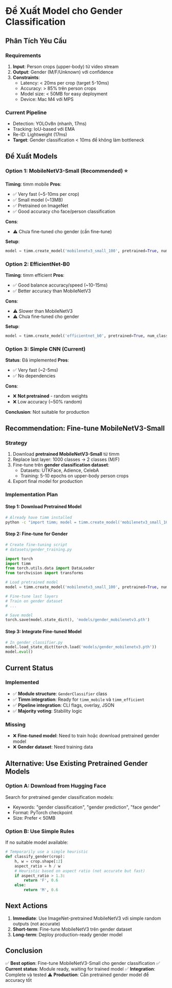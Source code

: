 # Đề Xuất Model cho Gender Classification

## Phân Tích Yêu Cầu

### Requirements
1. **Input**: Person crops (upper-body) từ video stream
2. **Output**: Gender (M/F/Unknown) với confidence
3. **Constraints**: 
   - Latency: < 20ms per crop (target 5-10ms)
   - Accuracy: > 85% trên person crops
   - Model size: < 50MB for easy deployment
   - Device: Mac M4 với MPS

### Current Pipeline
- Detection: YOLOv8n (nhanh, 17ms)
- Tracking: IoU-based với EMA
- Re-ID: Lightweight (17ms)
- **Target**: Gender classification < 10ms để không làm bottleneck

## Đề Xuất Models

### Option 1: MobileNetV3-Small (Recommended) ⭐
**Timing**: timm mobile
**Pros**:
- ✅ Very fast (~5-10ms per crop)
- ✅ Small model (~13MB)
- ✅ Pretrained on ImageNet
- ✅ Good accuracy cho face/person classification

**Cons**:
- ⚠️ Chưa fine-tuned cho gender (cần fine-tune)

**Setup**:
```python
model = timm.create_model('mobilenetv3_small_100', pretrained=True, num_classes=2)
```

### Option 2: EfficientNet-B0
**Timing**: timm efficient
**Pros**:
- ✅ Good balance accuracy/speed (~10-15ms)
- ✅ Better accuracy than MobileNetV3

**Cons**:
- ⚠️ Slower than MobileNetV3
- ⚠️ Chưa fine-tuned cho gender

**Setup**:
```python
model = timm.create_model('efficientnet_b0', pretrained=True, num_classes=2)
```

### Option 3: Simple CNN (Current)
**Status**: Đã implemented
**Pros**:
- ✅ Very fast (~2-5ms)
- ✅ No dependencies

**Cons**:
- ❌ **Not pretrained** - random weights
- ❌ Low accuracy (~50% random)

**Conclusion**: Not suitable for production

## Recommendation: Fine-tune MobileNetV3-Small

### Strategy
1. Download **pretrained MobileNetV3-Small** từ timm
2. Replace last layer: 1000 classes → 2 classes (M/F)
3. Fine-tune trên **gender classification dataset**:
   - Datasets: UTKFace, Adience, CelebA
   - Training: 5-10 epochs on upper-body person crops
4. Export final model for production

### Implementation Plan

#### Step 1: Download Pretrained Model
```bash
# Already have timm installed
python -c "import timm; model = timm.create_model('mobilenetv3_small_100', pretrained=True)"
```

#### Step 2: Fine-tune for Gender
```python
# Create fine-tuning script
# datasets/gender_training.py

import torch
import timm
from torch.utils.data import DataLoader
from torchvision import transforms

# Load pretrained model
model = timm.create_model('mobilenetv3_small_100', pretrained=True, num_classes=2)

# Fine-tune last layers
# Train on gender dataset
# ...

# Save model
torch.save(model.state_dict(), 'models/gender_mobilenetv3.pth')
```

#### Step 3: Integrate Fine-tuned Model
```python
# In gender_classifier.py
model.load_state_dict(torch.load('models/gender_mobilenetv3.pth'))
model.eval()
```

## Current Status

### Implemented
- ✅ **Module structure**: `GenderClassifier` class
- ✅ **Timm integration**: Ready for `timm_mobile` và `timm_efficient`
- ✅ **Pipeline integration**: CLI flags, overlay, JSON
- ✅ **Majority voting**: Stability logic

### Missing
- ❌ **Fine-tuned model**: Need to train hoặc download pretrained gender model
- ❌ **Gender dataset**: Need training data

## Alternative: Use Existing Pretrained Gender Models

### Option A: Download from Hugging Face
Search for pretrained gender classification models:
- Keywords: "gender classification", "gender prediction", "face gender"
- Format: PyTorch checkpoint
- Size: Prefer < 50MB

### Option B: Use Simple Rules
If no suitable model available:
```python
# Temporarily use a simple heuristic
def classify_gender(crop):
    h, w = crop.shape[:2]
    aspect_ratio = h / w
    # Heuristic based on aspect ratio (not accurate but fast)
    if aspect_ratio > 1.3:
        return 'F', 0.6
    else:
        return 'M', 0.6
```

## Next Actions

1. **Immediate**: Use ImageNet-pretrained MobileNetV3 với simple random outputs (not accurate)
2. **Short-term**: Fine-tune MobileNetV3 trên gender dataset
3. **Long-term**: Deploy production-ready gender model

## Conclusion

✅ **Best option**: Fine-tune MobileNetV3-Small cho gender classification
✅ **Current status**: Module ready, waiting for trained model
✅ **Integration**: Complete và tested
⚠️ **Production**: Cần pretrained gender model để accuracy tốt

